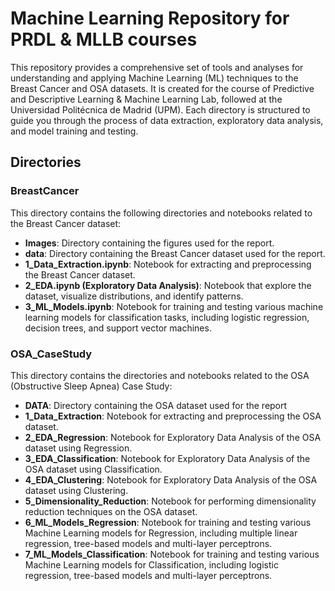 # Machine Learning Repository for PRDL & MLLB courses

This repository provides a comprehensive set of tools and analyses for understanding and applying Machine Learning (ML) techniques to the Breast Cancer and OSA datasets. It is created for the course of Predictive and Descriptive Learning & Machine Learning Lab, followed at the Universidad Politécnica de Madrid (UPM). Each directory is structured to guide you through the process of data extraction, exploratory data analysis, and model training and testing.

## Directories

### BreastCancer
This directory contains the following directories and notebooks related to the Breast Cancer dataset:
- **Images**: Directory containing the figures used for the report.
- **data**: Directory containing the Breast Cancer dataset used for the report.
- **1_Data_Extraction.ipynb**: Notebook for extracting and preprocessing the Breast Cancer dataset.
- **2_EDA.ipynb (Exploratory Data Analysis)**: Notebook that explore the dataset, visualize distributions, and identify patterns.
- **3_ML_Models.ipynb**: Notebook for training and testing various machine learning models for classification tasks, including logistic regression, decision trees, and support vector machines.

### OSA_CaseStudy
This directory contains the directories and notebooks related to the OSA (Obstructive Sleep Apnea) Case Study:
- **DATA**: Directory containing the OSA dataset used for the report
- **1_Data_Extraction**: Notebook for extracting and preprocessing the OSA dataset.
- **2_EDA_Regression**: Notebook for Exploratory Data Analysis of the OSA dataset using Regression.
- **3_EDA_Classification**: Notebook for Exploratory Data Analysis of the OSA dataset using Classification.
- **4_EDA_Clustering**: Notebook for Exploratory Data Analysis of the OSA dataset using Clustering.
- **5_Dimensionality_Reduction**: Notebook for performing dimensionality reduction techniques on the OSA dataset.
- **6_ML_Models_Regression**: Notebook for training and testing various Machine Learning models for Regression, including multiple linear regression, tree-based models and multi-layer perceptrons.
- **7_ML_Models_Classification**: Notebook for training and testing various Machine Learning models for Classification, including logistic regression, tree-based models and multi-layer perceptrons. 


